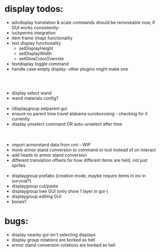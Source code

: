 # display todos:
- advdisplay translation & scale commands should be removeable now, if GUI works consistently-
- luckperms integration
- item frame (map) functionality
- text display functionality
  - setDisplayHeight 
  - setDisplayWidth
  - setGlowColorOverride
- textdisplay toggle command
- handle case empty display- other plugins might make one

</br></br>
- display select wand
- wand materials config?
</br></br>
- /displaygroup setparent gui
- ensure no parent time travel alabama ouroborosing - checking for it currently
- display unselect command OR auto-unselect after time
</br></br></br></br>
- import armorstand data from cmi - WIP
- move armor stand conversion to command or tool instead of on interact
- add heads to armor stand conversion
- different translation offsets for how different items are held, not just sprites
</br></br>
- displaygroup prefabs (creative mode, maybe require items in inv in survival?)
- displaygroup cut/paste
- displaygroup tree GUI (only show 1 layer in gui-)
- displaygroup editing GUI
- bones?


# bugs:
- display nearby gui isn't selecting displays
- display group rotations are borked as hell
- armor stand conversion rotations are borked as hell
